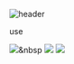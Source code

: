![header](https://capsule-render.vercel.app/api?type=waving&color=gradient&customColorList=0,6,1,2,30&height=300&section=header&text=Welcome%20&fontSize=100&fontAlignY=35&desc=my%20GitHub)

use

<img src="https://img.shields.io/badge/Java-3766AB?style=flat-square&logo=intellijidea&logoColor=white"/></a>&nbsp 
<img src="https://img.shields.io/badge/mysql-4479A1?style=flat-square&logo=mysql&logoColor=white"/>
<img src="https://img.shields.io/badge/spring-#6DB33F?style=flat-square&logo=mysql&logoColor=white"/>
